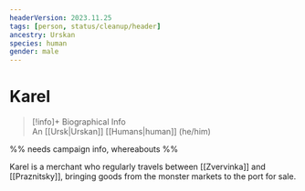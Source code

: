 ```yaml
---
headerVersion: 2023.11.25
tags: [person, status/cleanup/header]
ancestry: Urskan
species: human
gender: male
---
```

# Karel
>[!info]+ Biographical Info  
> An [[Ursk|Urskan]] [[Humans|human]] (he/him)

%% needs campaign info, whereabouts %%

Karel is a merchant who regularly travels between [[Zvervinka]] and [[Praznitsky]], bringing goods from the monster markets to the port for sale. 

